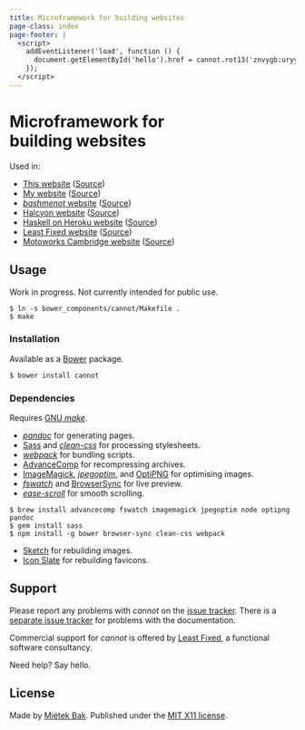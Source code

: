 ```yaml
---
title: Microframework for building websites
page-class: index
page-footer: |
  <script>
    addEventListener('load', function () {
      document.getElementById('hello').href = cannot.rot13('znvygb:uryyb@yrnfgsvkrq.pbz');
    });
  </script>
---
```



Microframework for building websites
====================================

Used in:

- [This website](http://cannot.mietek.io/) ([Source](https://github.com/mietek/cannot-website/))
- [My website](http://mietek.io/) ([Source](https://github.com/mietek/mietek-website/))
- [_bashmenot_ website](http://bashmenot.mietek.io/) ([Source](https://github.com/mietek/bashmenot-website/))
- [Halcyon website](http://halcyon.sh/) ([Source](https://github.com/mietek/halcyon-website/))
- [Haskell on Heroku website](http://haskellonheroku.com/) ([Source](https://github.com/mietek/haskell-on-heroku-website/))
- [Least Fixed website](http://leastfixed.com/) ([Source](https://github.com/mietek/least-fixed-website/))
- [Motoworks Cambridge website](http://mietek.github.io/motoworks-website/) ([Source](https://github.com/mietek/motoworks-website/))


Usage
-----

Work in progress.  Not currently intended for public use.

```
$ ln -s bower_components/cannot/Makefile .
$ make
```


### Installation

Available as a [Bower](http://bower.io/) package.

```
$ bower install cannot
```


### Dependencies

Requires [GNU _make_](http://gnu.org/software/make/).

- [_pandoc_](http://johnmacfarlane.net/pandoc/) for generating pages.
- [Sass](http://sass-lang.com/) and [_clean-css_](https://github.com/jakubpawlowicz/clean-css/) for processing stylesheets.
- [_webpack_](http://webpack.github.io/) for bundling scripts.
- [Advance<span class="small-caps">Comp</span>](http://advancemame.sourceforge.net/comp-readme.html) for recompressing archives.
- [ImageMagick](http://www.imagemagick.org/), [_jpegoptim_](https://github.com/tjko/jpegoptim/), and [OptiPNG](http://optipng.sourceforge.net/) for optimising images.
- [_fswatch_](https://github.com/emcrisostomo/fswatch/) and [BrowserSync](http://www.browsersync.io/) for live preview.
- [_ease-scroll_](https://github.com/mietek/ease-scroll/) for smooth scrolling.

```
$ brew install advancecomp fswatch imagemagick jpegoptim node optipng pandoc
$ gem install sass
$ npm install -g bower browser-sync clean-css webpack
```

- [Sketch](http://bohemiancoding.com/sketch/) for rebuilding images.
- [Icon Slate](http://www.kodlian.com/apps/icon-slate/) for rebuilding favicons.


Support
-------

Please report any problems with _cannot_ on the [issue tracker](https://github.com/mietek/cannot/issues/).  There is a [separate issue tracker](https://github.com/mietek/cannot-website/issues/) for problems with the documentation.

Commercial support for _cannot_ is offered by [Least Fixed](http://leastfixed.com/), a functional software consultancy.

Need help?  Say <a id="hello">hello</a>.


License
-------

Made by [Miëtek Bak](http://mietek.io/).  Published under the [MIT X11 license](license/).
